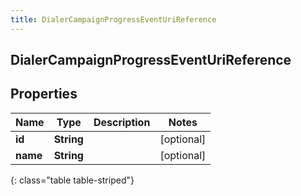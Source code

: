 ```yaml
---
title: DialerCampaignProgressEventUriReference
---
```

## DialerCampaignProgressEventUriReference


## Properties

| Name | Type | Description | Notes |
| ------------ | ------------- | ------------- | ------------- |
| **id** | **String** |  |  [optional] |
| **name** | **String** |  |  [optional] |
{: class="table table-striped"}



